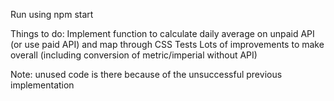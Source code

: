 Run using npm start

Things to do:
Implement function to calculate daily average on unpaid API (or use paid API) and map through
CSS
Tests
Lots of improvements to make overall (including conversion of metric/imperial without API)

Note: unused code is there because of the unsuccessful previous implementation